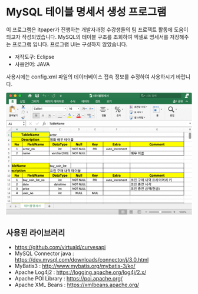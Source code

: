 # MySQL 테이블 명세서 생성 프로그램
이 프로그램은 itpaper가 진행하는 개발자과정 수강생들의 팀 프로젝트 활동에 도움이 되고자 작성되었습니다. 
MySQL의 테이블 구조를 조회하여 엑셀로 명세서를 저장해주는 프로그램 입니다. 프로그램 UI는 구성하지 않았습니다.

- 저작도구: Eclipse
- 사용언어: JAVA

사용시에는 config.xml 파일의 데이터베이스 접속 정보를 수정하여 사용하시기 바랍니다.

![Alt text](img.png)

## 사용된 라이브러리
- https://github.com/virtuald/curvesapi
- MySQL Connector java : https://dev.mysql.com/downloads/connector/j/3.0.html 
- MyBatis3 : http://www.mybatis.org/mybatis-3/ko/
- Apache Log4j2 : https://logging.apache.org/log4j/2.x/
- Apache POI Library : https://poi.apache.org/
- Apache XML Beans : https://xmlbeans.apache.org/
